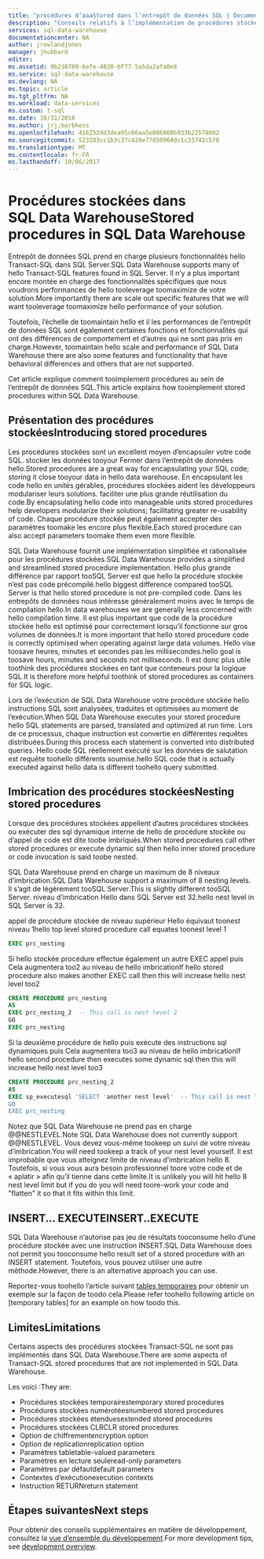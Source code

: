 ```yaml
---
title: "procédures d’aaaStored dans l’entrepôt de données SQL | Documents Microsoft"
description: "Conseils relatifs à l’implémentation de procédures stockées dans Microsoft Azure SQL Data Warehouse, dans le cadre du développement de solutions."
services: sql-data-warehouse
documentationcenter: NA
author: jrowlandjones
manager: jhubbard
editor: 
ms.assetid: 9b238789-6efe-4820-bf77-5a5da2afa0e8
ms.service: sql-data-warehouse
ms.devlang: NA
ms.topic: article
ms.tgt_pltfrm: NA
ms.workload: data-services
ms.custom: t-sql
ms.date: 10/31/2016
ms.author: jrj;barbkess
ms.openlocfilehash: 416252dd3dea95c66aa5e886860b933b22578002
ms.sourcegitcommit: 523283cc1b3c37c428e77850964dc1c33742c5f0
ms.translationtype: MT
ms.contentlocale: fr-FR
ms.lasthandoff: 10/06/2017
---
```

# <a name="stored-procedures-in-sql-data-warehouse"></a><span data-ttu-id="deb06-103">Procédures stockées dans SQL Data Warehouse</span><span class="sxs-lookup"><span data-stu-id="deb06-103">Stored procedures in SQL Data Warehouse</span></span>
<span data-ttu-id="deb06-104">Entrepôt de données SQL prend en charge plusieurs fonctionnalités hello Transact-SQL dans SQL Server.</span><span class="sxs-lookup"><span data-stu-id="deb06-104">SQL Data Warehouse supports many of hello Transact-SQL features found in SQL Server.</span></span> <span data-ttu-id="deb06-105">Il n’y a plus important encore montée en charge des fonctionnalités spécifiques que nous voudrons performances de hello tooleverage toomaximize de votre solution.</span><span class="sxs-lookup"><span data-stu-id="deb06-105">More importantly there are scale out specific features that we will want tooleverage toomaximize hello performance of your solution.</span></span>

<span data-ttu-id="deb06-106">Toutefois, l’échelle de toomaintain hello et il les performances de l’entrepôt de données SQL sont également certaines fonctions et fonctionnalités qui ont des différences de comportement et d’autres qui ne sont pas pris en charge.</span><span class="sxs-lookup"><span data-stu-id="deb06-106">However, toomaintain hello scale and performance of SQL Data Warehouse there are also some features and functionality that have behavioral differences and others that are not supported.</span></span>

<span data-ttu-id="deb06-107">Cet article explique comment tooimplement procédures au sein de l’entrepôt de données SQL.</span><span class="sxs-lookup"><span data-stu-id="deb06-107">This article explains how tooimplement stored procedures within SQL Data Warehouse.</span></span>

## <a name="introducing-stored-procedures"></a><span data-ttu-id="deb06-108">Présentation des procédures stockées</span><span class="sxs-lookup"><span data-stu-id="deb06-108">Introducing stored procedures</span></span>
<span data-ttu-id="deb06-109">Les procédures stockées sont un excellent moyen d’encapsuler votre code SQL. stocker les données tooyour Fermer dans l’entrepôt de données hello.</span><span class="sxs-lookup"><span data-stu-id="deb06-109">Stored procedures are a great way for encapsulating your SQL code; storing it close tooyour data in hello data warehouse.</span></span> <span data-ttu-id="deb06-110">En encapsulant les code hello en unités gérables, procédures stockées aident les développeurs modulariser leurs solutions. faciliter une plus grande réutilisation du code.</span><span class="sxs-lookup"><span data-stu-id="deb06-110">By encapsulating hello code into manageable units stored procedures help developers modularize their solutions; facilitating greater re-usability of code.</span></span> <span data-ttu-id="deb06-111">Chaque procédure stockée peut également accepter des paramètres toomake les encore plus flexible.</span><span class="sxs-lookup"><span data-stu-id="deb06-111">Each stored procedure can also accept parameters toomake them even more flexible.</span></span>

<span data-ttu-id="deb06-112">SQL Data Warehouse fournit une implémentation simplifiée et rationalisée pour les procédures stockées.</span><span class="sxs-lookup"><span data-stu-id="deb06-112">SQL Data Warehouse provides a simplified and streamlined stored procedure implementation.</span></span> <span data-ttu-id="deb06-113">Hello plus grande différence par rapport tooSQL Server est que hello la procédure stockée n’est pas code précompilé.</span><span class="sxs-lookup"><span data-stu-id="deb06-113">hello biggest difference compared tooSQL Server is that hello stored procedure is not pre-compiled code.</span></span> <span data-ttu-id="deb06-114">Dans les entrepôts de données nous intéresse généralement moins avec le temps de compilation hello.</span><span class="sxs-lookup"><span data-stu-id="deb06-114">In data warehouses we are generally less concerned with hello compilation time.</span></span> <span data-ttu-id="deb06-115">Il est plus important que code de la procédure stockée hello est optimisé pour correctement lorsqu’il fonctionne sur gros volumes de données.</span><span class="sxs-lookup"><span data-stu-id="deb06-115">It is more important that hello stored procedure code is correctly optimised when operating against large data volumes.</span></span> <span data-ttu-id="deb06-116">Hello vise toosave heures, minutes et secondes pas les millisecondes.</span><span class="sxs-lookup"><span data-stu-id="deb06-116">hello goal is toosave hours, minutes and seconds not milliseconds.</span></span> <span data-ttu-id="deb06-117">Il est donc plus utile toothink des procédures stockées en tant que conteneurs pour la logique SQL.</span><span class="sxs-lookup"><span data-stu-id="deb06-117">It is therefore more helpful toothink of stored procedures as containers for SQL logic.</span></span>     

<span data-ttu-id="deb06-118">Lors de l’exécution de SQL Data Warehouse votre procédure stockée hello instructions SQL sont analysées, traduites et optimisées au moment de l’exécution.</span><span class="sxs-lookup"><span data-stu-id="deb06-118">When SQL Data Warehouse executes your stored procedure hello SQL statements are parsed, translated and optimized at run time.</span></span> <span data-ttu-id="deb06-119">Lors de ce processus, chaque instruction est convertie en différentes requêtes distribuées.</span><span class="sxs-lookup"><span data-stu-id="deb06-119">During this process each statement is converted into distributed queries.</span></span> <span data-ttu-id="deb06-120">Hello code SQL réellement exécuté sur les données de salutation est requête toohello différents soumise.</span><span class="sxs-lookup"><span data-stu-id="deb06-120">hello SQL code that is actually executed against hello data is different toohello query submitted.</span></span>

## <a name="nesting-stored-procedures"></a><span data-ttu-id="deb06-121">Imbrication des procédures stockées</span><span class="sxs-lookup"><span data-stu-id="deb06-121">Nesting stored procedures</span></span>
<span data-ttu-id="deb06-122">Lorsque des procédures stockées appellent d’autres procédures stockées ou exécuter des sql dynamique interne de hello de procédure stockée ou d’appel de code est dite toobe imbriqués.</span><span class="sxs-lookup"><span data-stu-id="deb06-122">When stored procedures call other stored procedures or execute dynamic sql then hello inner stored procedure or code invocation is said toobe nested.</span></span>

<span data-ttu-id="deb06-123">SQL Data Warehouse prend en charge un maximum de 8 niveaux d’imbrication.</span><span class="sxs-lookup"><span data-stu-id="deb06-123">SQL Data Warehouse support a maximum of 8 nesting levels.</span></span> <span data-ttu-id="deb06-124">Il s’agit de légèrement tooSQL Server.</span><span class="sxs-lookup"><span data-stu-id="deb06-124">This is slightly different tooSQL Server.</span></span> <span data-ttu-id="deb06-125">niveau d’imbrication Hello dans SQL Server est 32.</span><span class="sxs-lookup"><span data-stu-id="deb06-125">hello nest level in SQL Server is 32.</span></span>

<span data-ttu-id="deb06-126">appel de procédure stockée de niveau supérieur Hello équivaut toonest niveau 1</span><span class="sxs-lookup"><span data-stu-id="deb06-126">hello top level stored procedure call equates toonest level 1</span></span>

```sql
EXEC prc_nesting
```
<span data-ttu-id="deb06-127">Si hello stockée procédure effectue également un autre EXEC appel puis Cela augmentera too2 au niveau de hello imbrication</span><span class="sxs-lookup"><span data-stu-id="deb06-127">If hello stored procedure also makes another EXEC call then this will increase hello nest level too2</span></span>

```sql
CREATE PROCEDURE prc_nesting
AS
EXEC prc_nesting_2  -- This call is nest level 2
GO
EXEC prc_nesting
```
<span data-ttu-id="deb06-128">Si la deuxième procédure de hello puis exécute des instructions sql dynamiques puis Cela augmentera too3 au niveau de hello imbrication</span><span class="sxs-lookup"><span data-stu-id="deb06-128">If hello second procedure then executes some dynamic sql then this will increase hello nest level too3</span></span>

```sql
CREATE PROCEDURE prc_nesting_2
AS
EXEC sp_executesql 'SELECT 'another nest level'  -- This call is nest level 2
GO
EXEC prc_nesting
```

<span data-ttu-id="deb06-129">Notez que SQL Data Warehouse ne prend pas en charge @@NESTLEVEL.</span><span class="sxs-lookup"><span data-stu-id="deb06-129">Note SQL Data Warehouse does not currently support @@NESTLEVEL.</span></span> <span data-ttu-id="deb06-130">Vous devez vous-même tookeep un suivi de votre niveau d’imbrication.</span><span class="sxs-lookup"><span data-stu-id="deb06-130">You will need tookeep a track of your nest level yourself.</span></span> <span data-ttu-id="deb06-131">Il est improbable que vous atteignez limite de niveau d’imbrication hello 8. Toutefois, si vous vous aura besoin professionnel toore votre code et de « aplatir » afin qu’il tienne dans cette limite.</span><span class="sxs-lookup"><span data-stu-id="deb06-131">It is unlikely you will hit hello 8 nest level limit but if you do you will need toore-work your code and "flatten" it so that it fits within this limit.</span></span>

## <a name="insertexecute"></a><span data-ttu-id="deb06-132">INSERT... EXECUTE</span><span class="sxs-lookup"><span data-stu-id="deb06-132">INSERT..EXECUTE</span></span>
<span data-ttu-id="deb06-133">SQL Data Warehouse n’autorise pas jeu de résultats tooconsume hello d’une procédure stockée avec une instruction INSERT.</span><span class="sxs-lookup"><span data-stu-id="deb06-133">SQL Data Warehouse does not permit you tooconsume hello result set of a stored procedure with an INSERT statement.</span></span> <span data-ttu-id="deb06-134">Toutefois, vous pouvez utiliser une autre méthode.</span><span class="sxs-lookup"><span data-stu-id="deb06-134">However, there is an alternative approach you can use.</span></span>

<span data-ttu-id="deb06-135">Reportez-vous toohello l’article suivant [tables temporaires] pour obtenir un exemple sur la façon de toodo cela.</span><span class="sxs-lookup"><span data-stu-id="deb06-135">Please refer toohello following article on [temporary tables] for an example on how toodo this.</span></span>

## <a name="limitations"></a><span data-ttu-id="deb06-136">Limites</span><span class="sxs-lookup"><span data-stu-id="deb06-136">Limitations</span></span>
<span data-ttu-id="deb06-137">Certains aspects des procédures stockées Transact-SQL ne sont pas implémentés dans SQL Data Warehouse.</span><span class="sxs-lookup"><span data-stu-id="deb06-137">There are some aspects of Transact-SQL stored procedures that are not implemented in SQL Data Warehouse.</span></span>

<span data-ttu-id="deb06-138">Les voici :</span><span class="sxs-lookup"><span data-stu-id="deb06-138">They are:</span></span>

* <span data-ttu-id="deb06-139">Procédures stockées temporaires</span><span class="sxs-lookup"><span data-stu-id="deb06-139">temporary stored procedures</span></span>
* <span data-ttu-id="deb06-140">Procédures stockées numérotées</span><span class="sxs-lookup"><span data-stu-id="deb06-140">numbered stored procedures</span></span>
* <span data-ttu-id="deb06-141">Procédures stockées étendues</span><span class="sxs-lookup"><span data-stu-id="deb06-141">extended stored procedures</span></span>
* <span data-ttu-id="deb06-142">Procédures stockées CLR</span><span class="sxs-lookup"><span data-stu-id="deb06-142">CLR stored procedures</span></span>
* <span data-ttu-id="deb06-143">Option de chiffrement</span><span class="sxs-lookup"><span data-stu-id="deb06-143">encryption option</span></span>
* <span data-ttu-id="deb06-144">Option de réplication</span><span class="sxs-lookup"><span data-stu-id="deb06-144">replication option</span></span>
* <span data-ttu-id="deb06-145">Paramètres table</span><span class="sxs-lookup"><span data-stu-id="deb06-145">table-valued parameters</span></span>
* <span data-ttu-id="deb06-146">Paramètres en lecture seule</span><span class="sxs-lookup"><span data-stu-id="deb06-146">read-only parameters</span></span>
* <span data-ttu-id="deb06-147">Paramètres par défaut</span><span class="sxs-lookup"><span data-stu-id="deb06-147">default parameters</span></span>
* <span data-ttu-id="deb06-148">Contextes d’exécution</span><span class="sxs-lookup"><span data-stu-id="deb06-148">execution contexts</span></span>
* <span data-ttu-id="deb06-149">Instruction RETURN</span><span class="sxs-lookup"><span data-stu-id="deb06-149">return statement</span></span>

## <a name="next-steps"></a><span data-ttu-id="deb06-150">Étapes suivantes</span><span class="sxs-lookup"><span data-stu-id="deb06-150">Next steps</span></span>
<span data-ttu-id="deb06-151">Pour obtenir des conseils supplémentaires en matière de développement, consultez la [vue d’ensemble du développement][development overview].</span><span class="sxs-lookup"><span data-stu-id="deb06-151">For more development tips, see [development overview][development overview].</span></span>

<!--Image references-->

<!--Article references-->
[tables temporaires]: ./sql-data-warehouse-tables-temporary.md#modularizing-code
[development overview]: ./sql-data-warehouse-overview-develop.md

<!--MSDN references-->
[nest level]: https://msdn.microsoft.com/library/ms187371.aspx

<!--Other Web references-->
